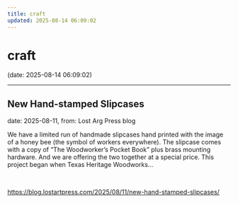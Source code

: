 ```yaml
---
title: craft
updated: 2025-08-14 06:09:02
---
```


# craft

(date: 2025-08-14 06:09:02)

---

## New Hand-stamped Slipcases

date: 2025-08-11, from: Lost Arg Press blog

We have a limited run of handmade slipcases hand printed with the image of a honey bee (the symbol of workers everywhere). The slipcase comes with a copy of “The Woodworker’s Pocket Book” plus brass mounting hardware. And we are offering the two together at a special price. This project began when Texas Heritage Woodworks... 

<br> 

<https://blog.lostartpress.com/2025/08/11/new-hand-stamped-slipcases/>

